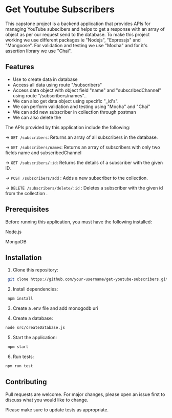 
# Get Youtube Subscribers
This capstone project is a backend application that provides APIs for managing YouTube subscibers and helps to get a response with an array of object as per our request send to the database. To make this project working we use different packages ie "Nodejs", "Expressjs" and "Mongoose". For validation and testing we use "Mocha" and for it's assertion library we use "Chai".

## Features

- Use to create data in database
- Access all data using route "/subscribers" 
- Access data object with object field "name" and "subscribedChannel" using route "/subscribers/names"..
- We can also get data object using specific "_id's".
- We can perform validation and testing using "Mocha" and "Chai"
- We can add new subscriber in collection through postman
- We can also delete the 


The APIs provided by this application include the following:

-> `GET /subscribers`: Returns an array of all subscribers in the database.

-> `GET /subscribers/names`: Returns an array of subscribers with only two fields name and subscribedChannel

-> `GET /subscribers/:id`: Returns the details of a subscriber with the given ID.

-> `POST /subscribers/add` : Adds a new subscriber to the collection.

-> `DELETE /subscribers/delete/:id` : Deletes a subscriber with the given id from the collection .

## Prerequisites

Before running this application, you must have the following installed:

Node.js

MongoDB

## Installation

1. Clone this repository:

```bash
 git clone https://github.com/your-username/get-youtube-subscribers.git
```

2. Install dependencies:

```bash
 npm install
```

3. Create a .env file and add monogodb uri

4. Create a database:

```bash
node src/createDatabase.js
```

5. Start the application:

```bash
 npm start
```

6. Run tests:

```bash
npm run test
```

## Contributing

Pull requests are welcome. For major changes, please open an issue first
to discuss what you would like to change.

Please make sure to update tests as appropriate.


